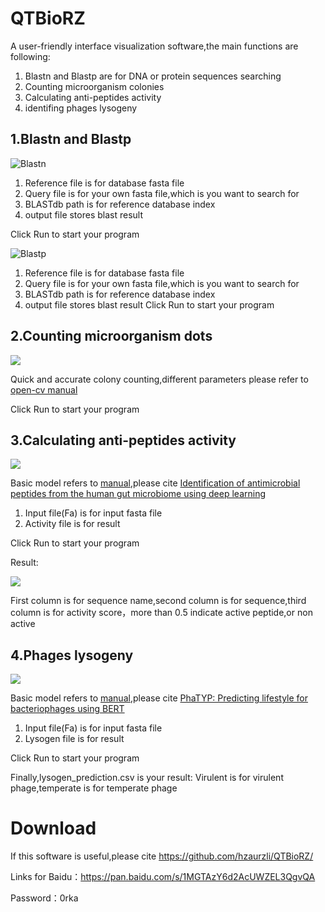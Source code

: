# QTBioRZ
A user-friendly interface visualization software,the main functions are following:
1. Blastn and Blastp are for DNA or protein sequences searching
2. Counting microorganism colonies
3. Calculating anti-peptides activity
4. identifing phages lysogeny

## 1.Blastn and Blastp
![Blastn](https://user-images.githubusercontent.com/47686371/216488994-b80508aa-b561-4e52-af36-b58db029c012.png)

1. Reference file is for database fasta file
2. Query file is for your own fasta file,which is you want to search for
3. BLASTdb path is for reference database index
4. output file stores blast result

Click Run to start your program

![Blastp](https://user-images.githubusercontent.com/47686371/216489552-99e3828a-4c34-4dae-be8e-3c754e022a18.png)

1. Reference file is for database fasta file
2. Query file is for your own fasta file,which is you want to search for
3. BLASTdb path is for reference database index
4. output file stores blast result
Click Run to start your program

## 2.Counting microorganism dots
![](https://user-images.githubusercontent.com/47686371/216492340-41c8cbb7-4588-405f-962c-a8b7ab59bfa1.png)

Quick and accurate colony counting,different parameters please refer to [open-cv manual](https://docs.opencv.org/4.x/)

Click Run to start your program

## 3.Calculating anti-peptides activity
![](https://user-images.githubusercontent.com/47686371/216491286-e1d215cd-88f2-4f93-b584-18405b684ae4.png)

Basic model refers to [manual](https://github.com/mayuefine/c_AMPs-prediction),please cite [Identification of antimicrobial peptides from the human gut microbiome using deep learning](https://www.nature.com/articles/s41587-022-01226-0)

1. Input file(Fa) is for input fasta file
2. Activity file is for result

Click Run to start your program

Result:

![](https://user-images.githubusercontent.com/47686371/216492727-f3cf2a3c-d7b8-44c0-9d0c-8d648a9892de.png)

First column is for sequence name,second column is for sequence,third column is for activity score，more than 0.5 indicate active peptide,or non active

## 4.Phages lysogeny
![](https://user-images.githubusercontent.com/47686371/216497709-d9fa611e-875f-4c38-af5a-ebdaf00a90ce.png)

Basic model refers to [manual]([https://github.com/mayuefine/c_AMPs-prediction](https://github.com/KennthShang/PhaTYP)),please cite [PhaTYP: Predicting lifestyle for bacteriophages using BERT](https://academic.oup.com/bib/article/24/1/bbac487/6842869?login=true)

1. Input file(Fa) is for input fasta file
2. Lysogen file is for result

Click Run to start your program

Finally,lysogen_prediction.csv is your result:
Virulent is for virulent phage,temperate is for temperate phage


# Download
If this software is useful,please cite <https://github.com/hzaurzli/QTBioRZ/>

Links for Baidu：https://pan.baidu.com/s/1MGTAzY6d2AcUWZEL3QgvQA 

Password：0rka

